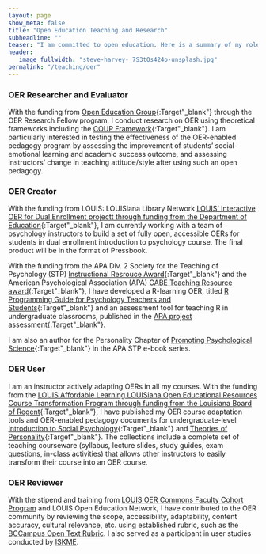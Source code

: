 ```yaml
---
layout: page
show_meta: false
title: "Open Education Teaching and Research"
subheadline: ""
teaser: "I am committed to open education. Here is a summary of my roles in on open education resources (OER) with links to access my products."
header:
   image_fullwidth: "steve-harvey-_7S3tOs424o-unsplash.jpg"
permalink: "/teaching/oer"
---
```


### OER Researcher and Evaluator
With the funding from [Open Education Group](https://openedgroup.org/fellowship){:Target"_blank"} through the OER Research Fellow program, I conduct research on OER using theoretical frameworks including the [COUP Framework](https://openedgroup.org/coup){:Target"_blank"}. I am particularly interested in testing the effectiveness of the OER-enabled pedagogy program by assessing the improvement of students’ social-emotional learning and academic success outcome, and assessing instructors’ change in teaching attitude/style after using such an open pedagogy.

### OER Creator
With the funding from LOUIS: LOUISiana Library Network [LOUIS’ Interactive OER for Dual Enrollment projectt through funding from the Department of Education](https://louislibraries.org/alearningla/programs/dual-enrollment){:Target"_blank"}, I am currently working with a team of psychology instructors to build a set of fully open, accessible OERs for students in dual enrollment introduction to psychology course. The final product will be in the format of Pressbook. 

With the funding from the APA Div. 2 Society for the Teaching of Psychology (STP) [Instructional Resrouce Award](https://teachpsych.org/page-1610199){:Target"_blank"} and the American Psychological Association (APA) [CABE Teaching Resource award](https://www.apa.org/about/awards/ptcc-teaching-resources?tab=4){:Target"_blank"}, I have developed a R-learning OER, titled [R Programming Guide for Psychology Teachers and Students](https://louis.oercommons.org/courseware/lesson/1310/overview){:Target"_blank"} and an assessment tool for teaching R in undergraduate classrooms, published in the [APA project assessment](http://pass.apa.org/login/?_redirected=yes){:Target"_blank"}. 

I am also an author for the Personality Chapter of [Promoting Psychological Science](http://teachpsych.org/ebooks/promotingpsychscience){:Target"_blank"} in the APA STP e-book series.

### OER User
I am an instructor actively adapting OERs in all my courses. With the funding from the [LOUIS Affordable Learning LOUISiana Open Educational Resources Course Transformation Program through funding from the Louisiana Board of Regent](https://louislibraries.org/alearningla/reports-resources/course-transformation){:Target"_blank"}, I have published my OER course adaptation tools and OER-enabled pedagogy documents for undergraduate-level [Introduction to Social Psychology](https://louis.oercommons.org/courseware/lesson/1216/overview){:Target"_blank"} and [Theories of Personality](https://louis.oercommons.org/courseware/lesson/1225/overview){:Target"_blank"}. The collections include a complete set of teaching courseware (syllabus, lecture slides, study guides, exam questions, in-class activities) that allows other instructors to easily transform their course into an OER course. 

### OER Reviewer
With the stipend and training from [LOUIS OER Commons Faculty Cohort Program](https://louislibraries.org/alearningla/programs/cohort) and LOUIS Open Education Network, I have contributed to the OER community by reviewing the scope, accessibility, adaptability, content accuracy, cultural relevance, etc. using established rubric, such as the [BCCampus Open Text Rubric](https://open.bccampus.ca/use-open-textbooks/evaluate-open-textbooks/). I also served as a participant in user studies conducted by [ISKME](https://www.iskme.org/).

